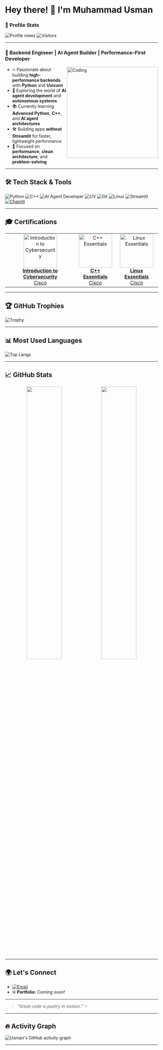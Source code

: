 # Hey there! 👋 I'm Muhammad Usman
### 👀 Profile Stats
![Profile views](https://komarev.com/ghpvc/?username=MuhammadUsmanGM&color=blue)
![Visitors](https://visitor-badge.laobi.icu/badge?page_id=MuhammadUsmanGM.MuhammadUsmanGM)

---

### 🚀 Backend Engineer | AI Agent Builder | Performance-First Developer



<img align="right" alt="Coding" width="300" src="https://cdn.dribbble.com/users/1059583/screenshots/4171367/coding-freak.gif" />

- 🔥 Passionate about building **high-performance backends** with **Python** and **Uvicorn**
- 🧠 Exploring the world of **AI agent development** and **autonomous systems**
- 📚 Currently learning **Advanced Python**, **C++**, and **AI agent architectures**
- 🛠️ Building apps **without Streamlit** for faster, lightweight performance
- 🎯 Focused on **performance**, **clean architecture**, and **problem-solving**

---

## 🛠️ Tech Stack & Tools

![Python](https://img.shields.io/badge/Python-3670A0?style=for-the-badge&logo=python&logoColor=white)
![C++](https://img.shields.io/badge/C++-00599C?style=for-the-badge&logo=cplusplus&logoColor=white)
![AI Agent Developer](https://img.shields.io/badge/AI%20Agent-Developer-8A2BE2?style=for-the-badge&logo=OpenAI&logoColor=white)
![UV](https://img.shields.io/badge/UV-High%20Performance-00BFA6?style=for-the-badge)
![Git](https://img.shields.io/badge/Git-F05032?style=for-the-badge&logo=git&logoColor=white)
![Linux](https://img.shields.io/badge/Linux-FCC624?style=for-the-badge&logo=linux&logoColor=black)
![Streamlit](https://img.shields.io/badge/Streamlit-FF4B4B?style=for-the-badge&logo=streamlit&logoColor=white)
[![Chainlit](https://img.shields.io/badge/Chainlit-2D79C7?style=for-the-badge&logo=appveyor&logoColor=white)](https://chainlit.io)


---

## 🎓 Certifications

<table>
  <tr>
    <td align="center">
      <a href="https://www.credly.com/badges/79bd5417-e754-46e8-92e8-a2eb7016489d/public_url" target="_blank" rel="noopener noreferrer">
        <img src="https://images.credly.com/size/340x340/images/af8c6b4e-fc31-47c4-8dcb-eb7a2065dc5b/I2CS__1_.png" alt="Introduction to Cybersecurity" width="110" />
        <br />
        <strong>Introduction to Cybersecurity</strong><br />
        Cisco
      </a>
    </td>
    <td align="center">
      <a href="https://www.credly.com/badges/4a15b067-656e-4891-869a-e7db0a0cba64/public_url" target="_blank" rel="noopener noreferrer">
        <img src="https://images.credly.com/size/340x340/images/fd262680-b0e1-41e0-bd03-6f9ea2b0c4e8/image.png" alt="C++ Essentials" width="110" />
        <br />
        <strong>C++ Essentials</strong><br />
        Cisco
      </a>
    </td>
    <td align="center">
      <a href="https://www.credly.com/badges/5524e8cc-434d-4cf4-8d0a-fe661260c884/public_url" target="_blank" rel="noopener noreferrer">
        <img src="https://images.credly.com/size/340x340/images/e8fe3d67-2967-43d0-bc4a-7a268a37f47b/image.png" alt="Linux Essentials" width="110" />
        <br />
        <strong>Linux Essentials</strong><br />
        Cisco
      </a>
    </td>
  </tr>
</table>



---


## 🏆 GitHub Trophies

![Trophy](https://github-profile-trophy.vercel.app/?username=MuhammadUsmanGM&theme=tokyonight&column=4&margin-w=15&margin-h=15&no-frame=true)


---

## 📊 Most Used Languages

![Top Langs](https://github-readme-stats-eta-three-40.vercel.app/api/top-langs/?username=MuhammadUsmanGM&layout=compact&theme=blue-green)

---

## 📈 GitHub Stats

<p align="center">
  <img src="https://github-readme-stats.vercel.app/api?username=MuhammadUsmanGM&show_icons=true&theme=tokyonight" width="48%" />
  <img src="https://github-readme-streak-stats-eight.vercel.app/?user=MuhammadUsmanGM&theme=tokyonight" width="48%" />
</p>



---

## 🌍 Let's Connect

- [![Email](https://img.shields.io/badge/Email-Reach%20Out-red?style=for-the-badge&logo=gmail)](mailto:muhammadusman5965etc@gmail.com)
- 🌐 **Portfolio:** _Coming soon!_

---

> _“Great code is poetry in motion.”_ ✨

---

## 🔥 Activity Graph

![Usman's GitHub activity graph](https://github-readme-activity-graph.vercel.app/graph?username=MuhammadUsmanGM&theme=tokyo-night)

---


